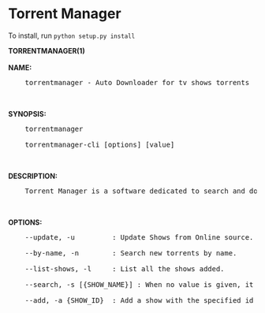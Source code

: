 Torrent Manager
====================

To install, run `python setup.py install`

<b>TORRENTMANAGER(1)</b><br/>
<br/>
<b>NAME:</b><br/>
<pre>
	torrentmanager - Auto Downloader for tv shows torrents<br/>
</pre>
<br/>
<b>SYNOPSIS:</b><br/>
<pre>
	torrentmanager<br/>
	torrentmanager-cli [options] [value]<br/>
</pre>
<br/>
<b>DESCRIPTION:</b><br/>
<pre>
	Torrent Manager is a software dedicated to search and download the tv shows you watch daily. It must be preloaded with the shows you want it to search (see: --search and --add). It relies on Deluge torrent and deluge-console.<br/>
</pre>
<br/>
<b>OPTIONS:</b><br/>
<pre>
	--update, -u		 : Update Shows from Online source.<br/>
	--by-name, -n		 : Search new torrents by name.<br/>
	--list-shows, -l	 : List all the shows added.<br/>
	--search, -s [{SHOW_NAME}] : When no value is given, it will prompt for it. If given a show name, search for a tv show with the specified name. It returns a list with id and name. It also gives the imbd reference number to check the show.<br/>
	--add, -a {SHOW_ID}	 : Add a show with the specified id to the list. To find the show id, use --search {SHOW NAME}.<br/>
</pre>

